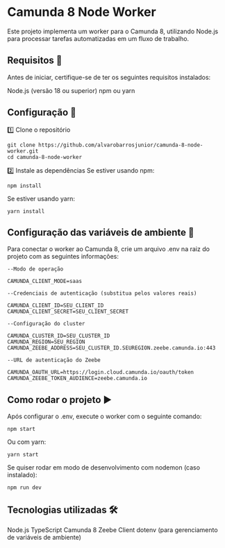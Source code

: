 # Camunda 8 Node Worker
Este projeto implementa um worker para o Camunda 8, utilizando Node.js para processar tarefas automatizadas em um fluxo de trabalho.

## Requisitos 📌 
Antes de iniciar, certifique-se de ter os seguintes requisitos instalados:

Node.js (versão 18 ou superior)
npm ou yarn

## Configuração 🚀 
1️⃣ Clone o repositório

```
git clone https://github.com/alvarobarrosjunior/camunda-8-node-worker.git
cd camunda-8-node-worker
```

2️⃣ Instale as dependências
Se estiver usando npm:

```
npm install
```
Se estiver usando yarn:

```
yarn install
```

## Configuração das variáveis de ambiente 🔑
Para conectar o worker ao Camunda 8, crie um arquivo .env na raiz do projeto com as seguintes informações:

```
--Modo de operação

CAMUNDA_CLIENT_MODE=saas

--Credenciais de autenticação (substitua pelos valores reais)

CAMUNDA_CLIENT_ID=SEU_CLIENT_ID
CAMUNDA_CLIENT_SECRET=SEU_CLIENT_SECRET

--Configuração do cluster

CAMUNDA_CLUSTER_ID=SEU_CLUSTER_ID
CAMUNDA_REGION=SEU_REGION
CAMUNDA_ZEEBE_ADDRESS=SEU_CLUSTER_ID.SEUREGION.zeebe.camunda.io:443

--URL de autenticação do Zeebe

CAMUNDA_OAUTH_URL=https://login.cloud.camunda.io/oauth/token
CAMUNDA_ZEEBE_TOKEN_AUDIENCE=zeebe.camunda.io
```

## Como rodar o projeto ▶️ 
Após configurar o .env, execute o worker com o seguinte comando:

```
npm start
```

Ou com yarn:
```
yarn start
```

Se quiser rodar em modo de desenvolvimento com nodemon (caso instalado):

```
npm run dev
```

## Tecnologias utilizadas 🛠 
Node.js
TypeScript
Camunda 8
Zeebe Client
dotenv (para gerenciamento de variáveis de ambiente)
